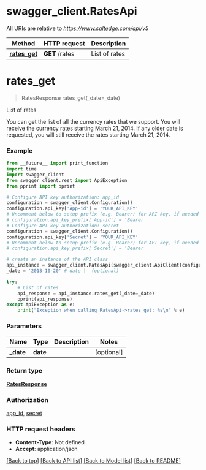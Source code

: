 # swagger_client.RatesApi

All URIs are relative to *https://www.saltedge.com/api/v5*

Method | HTTP request | Description
------------- | ------------- | -------------
[**rates_get**](RatesApi.md#rates_get) | **GET** /rates | List of rates

# **rates_get**
> RatesResponse rates_get(_date=_date)

List of rates

You can get the list of all the currency rates that we support. You will receive the currency rates starting March 21, 2014. If any older date is requested, you will still receive the rates starting March 21, 2014. 

### Example
```python
from __future__ import print_function
import time
import swagger_client
from swagger_client.rest import ApiException
from pprint import pprint

# Configure API key authorization: app_id
configuration = swagger_client.Configuration()
configuration.api_key['App-id'] = 'YOUR_API_KEY'
# Uncomment below to setup prefix (e.g. Bearer) for API key, if needed
# configuration.api_key_prefix['App-id'] = 'Bearer'
# Configure API key authorization: secret
configuration = swagger_client.Configuration()
configuration.api_key['Secret'] = 'YOUR_API_KEY'
# Uncomment below to setup prefix (e.g. Bearer) for API key, if needed
# configuration.api_key_prefix['Secret'] = 'Bearer'

# create an instance of the API class
api_instance = swagger_client.RatesApi(swagger_client.ApiClient(configuration))
_date = '2013-10-20' # date |  (optional)

try:
    # List of rates
    api_response = api_instance.rates_get(_date=_date)
    pprint(api_response)
except ApiException as e:
    print("Exception when calling RatesApi->rates_get: %s\n" % e)
```

### Parameters

Name | Type | Description  | Notes
------------- | ------------- | ------------- | -------------
 **_date** | **date**|  | [optional] 

### Return type

[**RatesResponse**](RatesResponse.md)

### Authorization

[app_id](../README.md#app_id), [secret](../README.md#secret)

### HTTP request headers

 - **Content-Type**: Not defined
 - **Accept**: application/json

[[Back to top]](#) [[Back to API list]](../README.md#documentation-for-api-endpoints) [[Back to Model list]](../README.md#documentation-for-models) [[Back to README]](../README.md)


